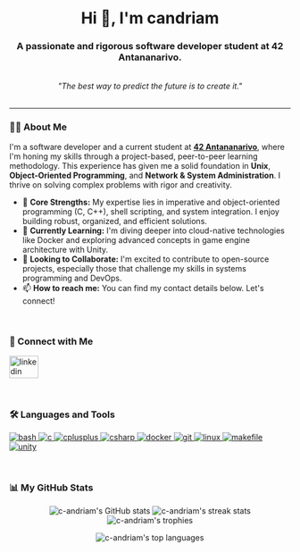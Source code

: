 <!-- 
Hello c-andriam! 

Here is your updated README. 
To make it perfect, you just need to:
1. Add your portfolio link.
2. Add your email address.
3. (Optional) Uncomment and replace the banner URL with a cool GIF or image.

Good luck with your GitHub journey! 
-->

<!-- Optional Banner -->
<!-- 
<p align="center">
  <img src="URL_TO_YOUR_BANNER_IMAGE_OR_GIF" alt="A cool banner showing something you like" />
</p>
-->

<div align="center">
  <h1>
    Hi 👋, I'm candriam
  </h1>
  <h3>
    A passionate and rigorous software developer student at 42 Antananarivo.
  </h3>
  <br>
  <i>"The best way to predict the future is to create it."</i>
</div>

<br>

---

### 👨‍💻 About Me

<p>
  I'm a software developer and a current student at <a href="https://42antananarivo.mg/" target="_blank"><b>42 Antananarivo</b></a>, where I'm honing my skills through a project-based, peer-to-peer learning methodology. This experience has given me a solid foundation in <b>Unix</b>, <b>Object-Oriented Programming</b>, and <b>Network & System Administration</b>. I thrive on solving complex problems with rigor and creativity.
</p>

- 🔭 **Core Strengths:** My expertise lies in imperative and object-oriented programming (C, C++), shell scripting, and system integration. I enjoy building robust, organized, and efficient solutions.
- 🌱 **Currently Learning:** I'm diving deeper into cloud-native technologies like Docker and exploring advanced concepts in game engine architecture with Unity.
- 👯 **Looking to Collaborate:** I'm excited to contribute to open-source projects, especially those that challenge my skills in systems programming and DevOps.
- 📫 **How to reach me:** You can find my contact details below. Let's connect!

<br>

### 🤝 Connect with Me

<p align="left">
  <a href="www.linkedin.com/in/christiano-daniel-juvence-andriambeloniaina-918865225" target="_blank">
    <img src="https://raw.githubusercontent.com/maurodesouza/profile-readme-generator/master/src/assets/icons/social/linkedin/default.svg" width="52" height="40" alt="linkedin logo" />
  </a>
  <!-- 
  <a href="YOUR_PORTFOLIO_LINK" target="_blank">
    <img src="https://raw.githubusercontent.com/maurodesouza/profile-readme-generator/master/src/assets/icons/social/portfolio/default.svg" width="52" height="40" alt="portfolio logo" />
  </a>
  -->
  <!-- 
  <a href="mailto:YOUR_EMAIL@example.com" target="_blank">
    <img src="https://raw.githubusercontent.com/maurodesouza/profile-readme-generator/master/src/assets/icons/social/gmail/default.svg" width="52" height="40" alt="gmail logo" />
  </a>
  -->
</p>

<br>

### 🛠 Languages and Tools

<p align="left">
  <a href="https://www.gnu.org/software/bash/" target="_blank" rel="noreferrer">
    <img src="https://img.shields.io/badge/Bash-4EAA25?style=for-the-badge&logo=gnubash&logoColor=white" alt="bash"/>
  </a>
  <a href="https://www.cprogramming.com/" target="_blank" rel="noreferrer">
    <img src="https://img.shields.io/badge/C-00599C?style=for-the-badge&logo=c&logoColor=white" alt="c"/>
  </a>
  <a href="https://isocpp.org/" target="_blank" rel="noreferrer">
    <img src="https://img.shields.io/badge/C++-00599C?style=for-the-badge&logo=cplusplus&logoColor=white" alt="cplusplus"/>
  </a>
  <a href="https://docs.microsoft.com/en-us/dotnet/csharp/" target="_blank" rel="noreferrer">
    <img src="https://img.shields.io/badge/C%23-239120?style=for-the-badge&logo=c-sharp&logoColor=white" alt="csharp"/>
  </a>
  <a href="https://www.docker.com/" target="_blank" rel="noreferrer"> 
    <img src="https://img.shields.io/badge/Docker-2496ED?style=for-the-badge&logo=docker&logoColor=white" alt="docker"/>
  </a>
  <a href="https://git-scm.com/" target="_blank" rel="noreferrer">
    <img src="https://img.shields.io/badge/Git-F05032?style=for-the-badge&logo=git&logoColor=white" alt="git"/>
  </a>
  <a href="https://www.linux.org/" target="_blank" rel="noreferrer">
    <img src="https://img.shields.io/badge/Linux-FCC624?style=for-the-badge&logo=linux&logoColor=black" alt="linux"/>
  </a>
   <a href="https://www.gnu.org/software/make/" target="_blank" rel="noreferrer">
    <img src="https://img.shields.io/badge/Makefile-000000?style=for-the-badge&logo=gnu-make&logoColor=white" alt="makefile"/>
  </a>
  <a href="https://unity.com/" target="_blank" rel="noreferrer">
    <img src="https://img.shields.io/badge/Unity-FFFFFF?style=for-the-badge&logo=unity&logoColor=black" alt="unity"/>
  </a>
</p>

<br>

### 📊 My GitHub Stats

<div align="center">
  <img src="https://github-readme-stats.vercel.app/api?username=c-andriam&show_icons=true&locale=en&theme=tokyonight&hide_border=true" alt="c-andriam's GitHub stats" />
  <img src="https://github-readme-streak-stats.herokuapp.com/?user=c-andriam&theme=tokyonight&hide_border=true" alt="c-andriam's streak stats" />
  <img src="https://github-profile-trophy.vercel.app/?username=c-andriam&theme=tokyonight&no-frame=true&no-bg=true&margin-w=4" alt="c-andriam's trophies" />
</div>

<p align="center">
  <img align="center" src="https://github-readme-stats.vercel.app/api/top-langs?username=c-andriam&show_icons=true&locale=en&layout=compact&theme=tokyonight&hide_border=true" alt="c-andriam's top languages" />
</p>
